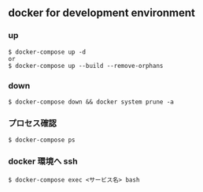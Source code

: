 ## docker for development environment

### up

```
$ docker-compose up -d
or
$ docker-compose up --build --remove-orphans
```

### down

```
$ docker-compose down && docker system prune -a
```

### プロセス確認

```
$ docker-compose ps
```

### docker 環境へ ssh

```
$ docker-compose exec <サービス名> bash
```